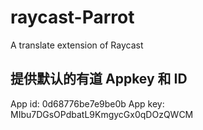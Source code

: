 # raycast-Parrot
A translate extension of Raycast

## 提供默认的有道 Appkey 和 ID

App id: 0d68776be7e9be0b
App key: MIbu7DGsOPdbatL9KmgycGx0qDOzQWCM